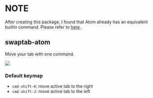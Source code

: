 # NOTE
After creating this package, I found that Atom already has an equivalent builtin command.
Please refer to [here](https://github.com/atom/atom/blob/master/keymaps/darwin.cson#L32)..

## swaptab-atom

Move your tab with one command.

![](http://i.gyazo.com/2ad057247f690bba9fdd07411daac7e5.gif)

### Default keymap
- `cmd-shift-K`: move active tab to the right
- `cmd-shift-J`: move active tab to the left
